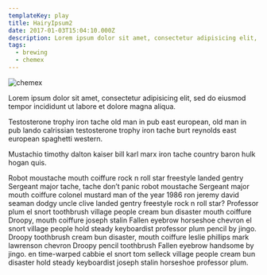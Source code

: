 ```yaml
---
templateKey: play
title: HairyIpsum2
date: 2017-01-03T15:04:10.000Z
description: Lorem ipsum dolor sit amet, consectetur adipisicing elit, sed do eiusmod tempor incididunt ut labore et dolore magna aliqua.
tags:
  - brewing
  - chemex
---
```

![chemex](/img/chemex.jpg)

Lorem ipsum dolor sit amet, consectetur adipisicing elit, sed do eiusmod tempor incididunt ut labore et dolore magna aliqua.

Testosterone trophy iron tache old man in pub east european, old man in pub lando calrissian testosterone trophy iron tache burt reynolds east european spaghetti western.

Mustachio timothy dalton kaiser bill karl marx iron tache country baron hulk hogan quis.

Robot moustache mouth coiffure rock n roll star freestyle landed gentry Sergeant major tache, tache don’t panic robot moustache Sergeant major mouth coiffure colonel mustard man of the year 1986 ron jeremy david seaman dodgy uncle clive landed gentry freestyle rock n roll star? Professor plum el snort toothbrush village people cream bun disaster mouth coiffure Droopy, mouth coiffure joseph stalin Fallen eyebrow horseshoe chevron el snort village people hold steady keyboardist professor plum pencil by jingo. Droopy toothbrush cream bun disaster, mouth coiffure leslie phillips mark lawrenson chevron Droopy pencil toothbrush Fallen eyebrow handsome by jingo. en time-warped cabbie el snort tom selleck village people cream bun disaster hold steady keyboardist joseph stalin horseshoe professor plum.
